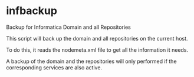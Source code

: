 # infbackup
Backup for Informatica Domain and all Repositories

This script will back up the domain and all repositories on the current host.

To do this, it reads the nodemeta.xml file to get all the information it needs.

A backup of the domain and the repositories will only performed if the corresponding services are also active.
